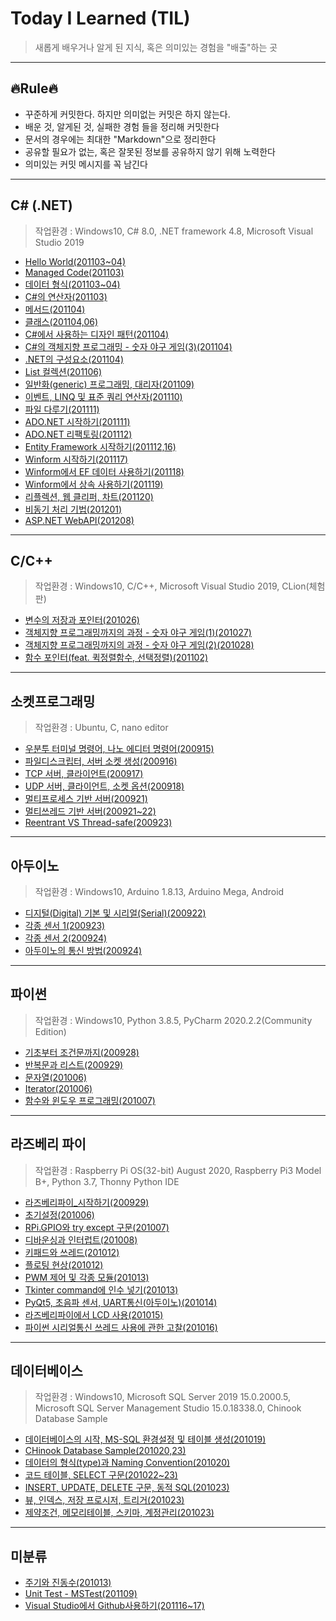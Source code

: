 # Today I Learned (TIL)
> 새롭게 배우거나 알게 된 지식, 혹은 의미있는 경험을 "배출"하는 곳
---
## 🔥Rule🔥
- 꾸준하게 커밋한다. 하지만 의미없는 커밋은 하지 않는다.
- 배운 것, 알게된 것, 실패한 경험 들을 정리해 커밋한다
- 문서의 경우에는 최대한 "Markdown"으로 정리한다
- 공유할 필요가 없는, 혹은 잘못된 정보를 공유하지 않기 위해 노력한다
- 의미있는 커밋 메시지를 꼭 남긴다
---
## C# (.NET)
> 작업환경 : Windows10, C# 8.0, .NET framework 4.8, Microsoft Visual Studio 2019
- [Hello World(201103~04)](./C%23/Hello_World_2020-11-03.md)
- [Managed Code(201103)](./C%23/Managed_Code_2020-11-03.md)
- [데이터 형식(201103~04)](./C%23/데이터_형식_2020-11-03.md)
- [C#의 연산자(201103)](./C%23/연산자_2020-11-03.md)
- [메서드(201104)](./C%23/메서드_2020-11-04.md)
- [클래스(201104,06)](./C%23/클래스_2020-11-04.md)
- [C#에서 사용하는 디자인 패턴(201104)](./C%23/디자인_패턴_2020-11-04.md)
- [C#의 객체지향 프로그래밍 - 숫자 야구 게임(3)(201104)](./C%23/숫자_야구_게임_2020-11-04.md)
- [.NET의 구성요소(201104)](./.NET/.NET의_구성요소_2020-11-04.md)
- [List 컬렉션(201106)](./C%23/List_컬렉션_2020-11-06.md)
- [일반화(generic) 프로그래밍, 대리자(201109)](./C%23/일반화프로그래밍_대리자_2020-11-09.md)
- [이벤트, LINQ 및 표준 쿼리 연산자(201110)](./C%23/이벤트_LINQ_2020-11-10.md)
- [파일 다루기(201111)](./C%23/파일_다루기_2020-11-11.md)
- [ADO.NET 시작하기(201111)](./C%23/ADO.NET_시작하기_2020-11-11.md)
- [ADO.NET 리팩토링(201112)](./C%23/ADO.NET_리팩토링_2020-11-12.md)
- [Entity Framework 시작하기(201112,16)](./C%23/Entity_Framework_시작하기_2020-11-12.md)
- [Winform 시작하기(201117)](./C%23/Winform_시작하기_2020-11-17.md)
- [Winform에서 EF 데이터 사용하기(201118)](./C%23/Winform에서_EF_데이터_사용하기_2020-11-18.md)
- [Winform에서 상속 사용하기(201119)](./C%23/Winform에서_상속_사용하기_2020-11-19.md)
- [리플렉션, 웹 클리퍼, 차트(201120)](./C%23/리플렉션_웹클리퍼_차트_2020-11-20.md)
- [비동기 처리 기법(201201)](./C%23/비동기_처리_기법_2020-12-01.md)
- [ASP.NET WebAPI(201208)](./C%23/ASP.NET_WebAPI_2020-12-08.md)
---
## C/C++
> 작업환경 : Windows10, C/C++, Microsoft Visual Studio 2019, CLion(체험판)
- [변수의 저장과 포인터(201026)](./C,C++/변수_포인터_2020-10-26.md)
- [객체지향 프로그래밍까지의 과정 - 숫자 야구 게임(1)(201027)](./C,C++/숫자야구게임1_2020-10-27.md)
- [객체지향 프로그래밍까지의 과정 - 숫자 야구 게임(2)(201028)](./C,C++/숫자야구게임2_2020-10-28.md)
- [함수 포인터(feat. 퀵정렬함수, 선택정렬)(201102)](./C,C++/함수포인터_2020-11-02.md)
---
## 소켓프로그래밍
> 작업환경 : Ubuntu, C, nano editor
- [우분투 터미널 명령어, 나노 에디터 명령어(200915)](./소켓프로그래밍/우분투터미널_나노에디터_2020-09-15.md)
- [파일디스크립터, 서버 소켓 생성(200916)](./소켓프로그래밍/파일디스크립터_서버소켓생성_2020-09-16.md)
- [TCP 서버, 클라이언트(200917)](./소켓프로그래밍/TCP서버클라이언트_2020-09-17.md)
- [UDP 서버, 클라이언트, 소켓 옵션(200918)](./소켓프로그래밍/UDP서버클라이언트_소켓옵션_2020-09-18.md)
- [멀티프로세스 기반 서버(200921)](./소켓프로그래밍/멀티프로세스_기반_서버_2020-09-21.md)
- [멀티쓰레드 기반 서버(200921~22)](./소켓프로그래밍/멀티쓰레드_기반_서버_2020-09-22.md)
- [Reentrant VS Thread-safe(200923)](./소켓프로그래밍/Reentrant_VS_Thread-safe_2020-09-23.md)
---
## 아두이노
> 작업환경 : Windows10, Arduino 1.8.13, Arduino Mega, Android
- [디지털(Digital) 기본 및 시리얼(Serial)(200922)](./아두이노/디지털_기본_및_시리얼_2020-09-22.md)
- [각종 센서 1(200923)](./아두이노/각종_센서_1_2020-09-23.md)
- [각종 센서 2(200924)](./아두이노/각종_센서_2_2020-09-24.md)
- [아두이노의 통신 방법(200924)](./아두이노/아두이노의_통신_방법_2020-09-24.md)
---
## 파이썬
> 작업환경 : Windows10, Python 3.8.5, PyCharm 2020.2.2(Community Edition)
- [기초부터 조건문까지(200928)](./파이썬/기초부터_조건문까지_2020-09-28.md)
- [반복문과 리스트(200929)](./파이썬/반복문과_리스트_2020-09-29.md)
- [문자열(201006)](./파이썬/문자열_2020-10-06.md)
- [Iterator(201006)](./파이썬/Iterator_2020-10-06.md)
- [함수와 윈도우 프로그래밍(201007)](./파이썬/함수_윈도우프로그래밍_2020-10-07.md)
---
## 라즈베리 파이
> 작업환경 : Raspberry Pi OS(32-bit) August 2020, Raspberry Pi3 Model B+, Python 3.7, Thonny Python IDE
- [라즈베리파이_시작하기(200929)](./라즈베리파이/라즈베리파이_시작하기_2020-09-29.md)
- [초기설정(201006)](./라즈베리파이/초기설정_2020-10-06.md)
- [RPi.GPIO와 try except 구문(201007)](./라즈베리파이/RPi.GPIO_try_except_2020-10-07.md)
- [디바운싱과 인터럽트(201008)](./라즈베리파이/디바운싱_인터럽트_2020-10-08.md)
- [키패드와 쓰레드(201012)](./라즈베리파이/키패드_쓰레드_2020-10-12.md)
- [플로팅 현상(201012)](./라즈베리파이/플로팅_현상_2020-10-12.md)
- [PWM 제어 및 각종 모듈(201013)](./라즈베리파이/PWM_모터_부저_2020-10-13.md)
- [Tkinter command에 인수 넣기(201013)](./라즈베리파이/Tkinter버튼command에인수넣기_2020-10-13.md)
- [PyQt5, 초음파 센서, UART통신(아두이노)(201014)](./라즈베리파이/초음파센서_UART통신_2020-10-14.md)
- [라즈베리파이에서 LCD 사용(201015)](./라즈베리파이/LCD_2020-10-15.md)
- [파이썬 시리얼통신 쓰레드 사용에 관한 고찰(201016)](./라즈베리파이/파이썬_시리얼_쓰레드_사용법_고찰_2020-10-16.md)
---
## 데이터베이스
> 작업환경 : Windows10, Microsoft SQL Server 2019 15.0.2000.5, Microsoft SQL Server Management Studio 15.0.18338.0, Chinook Database Sample
- [데이터베이스의 시작, MS-SQL 환경설정 및 테이블 생성(201019)](./데이터베이스/데이터베이스시작_mssql환경설정_2020-10-19.md)
- [CHinook Database Sample(201020,23)](./데이터베이스/Chinook_Database_Sample_2020-10-20.md)
- [데이터의 형식(type)과 Naming Convention(201020)](./데이터베이스/데이터_형식_2020-10-20.md)
- [코드 테이블, SELECT 구문(201022~23)](./데이터베이스/코드테이블_select_2020-10-22.md)
- [INSERT, UPDATE, DELETE 구문, 동적 SQL(201023)](./데이터베이스/insert_update_delete_2020-10-23.md)
- [뷰, 인덱스, 저장 프로시저, 트리거(201023)](./데이터베이스/뷰_인덱스_프로시저_트리거_2020-10-23.md)
- [제약조건, 메모리테이블, 스키마, 계정관리(201023)](./데이터베이스/제약조건_메모리테이블_스키마_2020-10-23.md)
---
## 미분류
- [주기와 진동수(201013)](./미분류/주기_진동수_2020-10-13.md)
- [Unit Test - MSTest(201109)](./미분류/MSTest_2020-11-09.md)
- [Visual Studio에서 Github사용하기(201116~17)](./미분류/Visual_Studio에서_Github_사용하기_2020-11-16.md)